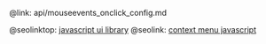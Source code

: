 @link: api/mouseevents_onclick_config.md

@seolinktop: [javascript ui library](https://webix.com)
@seolink: [context menu javascript](https://webix.com/widget/contextmenu/)